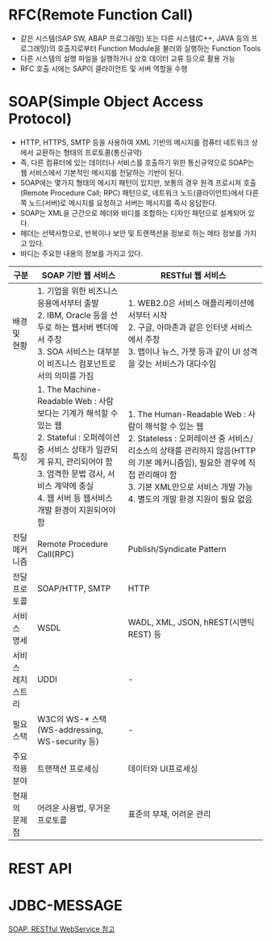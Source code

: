 <h1> RFC(Remote Function Call) </h1>

- 같은 시스템(SAP SW, ABAP 프로그래밍) 또는 다른 시스템(C++, JAVA 등의 프로그래밍)의 호출지로부터 Function Module을 불러와 실행하는 Function Tools<br/>
- 다른 시스템의 실행 파일을 실행하거나 상호 데이터 교류 등으로 활용 가능<br/>
- RFC 호출 시에는 SAP이 클라이언트 및 서버 역할을 수행<br/>


<h1> SOAP(Simple Object Access Protocol) </h1>

- HTTP, HTTPS, SMTP 등을 사용하여 XML 기반의 메시지를 컴퓨터 네트워크 상에서 교환하는 형태의 프로토콜(통신규약)<br/>
- 즉, 다른 컴퓨터에 있는 데이터나 서비스를 호출하기 위한 통신규약으로 SOAP는 웹 서비스에서 기본적인 메시지를 전달하는 기반이 된다.<br/>
- SOAP에는 몇가지 형태의 메시지 패턴이 있지만, 보통의 경우 원격 프로시져 호출(Remote Procedure Call; RPC) 패턴으로, 네트워크 노드(클라이언트)에서 다른 쪽 노드(서버)로 메시지를 요청하고 서버는 메시지를 즉시 응답한다.
- SOAP는 XML을 근간으로 헤더와 바디를 조합하는 디자인 패턴으로 설계되어 있다.
- 헤더는 선택사항으로, 반복이나 보안 및 트랜젝션을 정보로 하는 메타 정보를 가지고 있다.
- 바디는 주요한 내용의 정보를 가지고 있다.

|구분|SOAP 기반 웹 서비스|RESTful 웹 서비스|
|----|-------------------|-----------------|
|배경 및 현황|1. 기업을 위한 비즈니스 응용에서부터 출발<br/> 2. IBM, Oracle 등을 선두로 하는 웹서버 벤더에서 주창<br/> 3. SOA 서비스는 대부분이 비즈니스 컴포넌트로서의 의미를 가짐|1. WEB2.0은 서비스 애플리케이션에서부터 시작<br/>2. 구글, 아마존과 같은 인터넷 서비스에서 주창<br/>3. 맵이나 뉴스, 가젯 등과 같이 UI 성격을 갖는 서비스가 대다수임|
|특징|1. The Machine-Readable Web : 사람보다는 기계가 해석할 수 있는 웹 <br/> 2. Stateful : 오퍼레이션 중 서비스 상태가 일관되게 유지, 관리되어야 함 <br/> 3. 엄격한 문법 검사, 서비스 계약에 충실 <br/> 4. 웹 서버 등 웹서비스 개발 환경이 지원되어야 함 |1. The Human-Readable Web : 사람이 해석할 수 있는 웹<br/> 2. Stateless : 오퍼레이션 중 서비스/리소스의 상태를 관리하지 않음(HTTP의 기본 메커니즘임), 필요한 경우에 직접 관리해야 함<br/> 3. 기본 XML만으로 서비스 개발 가능<br/> 4. 별도의 개발 환경 지원이 필요 없음<br/> |
|전달 메커니즘|Remote Procedure Call(RPC)|Publish/Syndicate Pattern|
|전달 프로토콜|SOAP/HTTP, SMTP|HTTP|
|서비스 명세|WSDL|WADL, XML, JSON, hREST(시맨틱 REST) 등|
|서비스 레지스트리|UDDI|-|
|필요스택|W3C의 WS-* 스택(WS-addressing, WS-security 등)|-|
|주요 적용 분야|트랜잭션 프로세싱|데이터와 UI프로세싱|
|현재의 문제점|어려운 사용법, 무거운 프로토콜|표준의 부재, 어려운 관리|


<h1> REST API </h1>


<h1> JDBC-MESSAGE </h1>


[SOAP, RESTful WebService 참고](https://helloworld-88.tistory.com/62)

